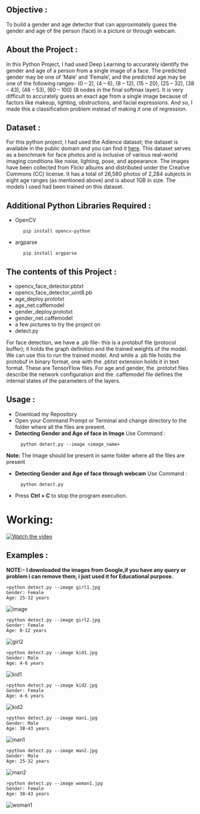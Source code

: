 


<h2>Objective :</h2>
<p>To build a gender and age detector that can approximately guess the gender and age of the person (face) in a picture or through webcam.</p>

<h2>About the Project :</h2>
<p>In this Python Project, I had used Deep Learning to accurately identify the gender and age of a person from a single image of a face. The predicted gender may be one of ‘Male’ and ‘Female’, and the predicted age may be one of the following ranges- (0 – 2), (4 – 6), (8 – 12), (15 – 20), (25 – 32), (38 – 43), (48 – 53), (60 – 100) (8 nodes in the final softmax layer). It is very difficult to accurately guess an exact age from a single image because of factors like makeup, lighting, obstructions, and facial expressions. And so, I made this a classification problem instead of making it one of regression.</p>

<h2>Dataset :</h2>
<p>For this python project, I had used the Adience dataset; the dataset is available in the public domain and you can find it <a href="https://www.kaggle.com/ttungl/adience-benchmark-gender-and-age-classification">here</a>. This dataset serves as a benchmark for face photos and is inclusive of various real-world imaging conditions like noise, lighting, pose, and appearance. The images have been collected from Flickr albums and distributed under the Creative Commons (CC) license. It has a total of 26,580 photos of 2,284 subjects in eight age ranges (as mentioned above) and is about 1GB in size. The models I used had been trained on this dataset.</p>

<h2>Additional Python Libraries Required :</h2>
<ul>
  <li>OpenCV</li>
  
       pip install opencv-python
</ul>
<ul>
 <li>argparse</li>
  
       pip install argparse
</ul>

<h2>The contents of this Project :</h2>
<ul>
  <li>opencv_face_detector.pbtxt</li>
  <li>opencv_face_detector_uint8.pb</li>
  <li>age_deploy.prototxt</li>
  <li>age_net.caffemodel</li>
  <li>gender_deploy.prototxt</li>
  <li>gender_net.caffemodel</li>
  <li>a few pictures to try the project on</li>
  <li>detect.py</li>
 </ul>
 <p>For face detection, we have a .pb file- this is a protobuf file (protocol buffer); it holds the graph definition and the trained weights of the model. We can use this to run the trained model. And while a .pb file holds the protobuf in binary format, one with the .pbtxt extension holds it in text format. These are TensorFlow files. For age and gender, the .prototxt files describe the network configuration and the .caffemodel file defines the internal states of the parameters of the layers.</p>
 
 <h2>Usage :</h2>
 <ul>
  <li>Download my Repository</li>
  <li>Open your Command Prompt or Terminal and change directory to the folder where all the files are present.</li>
  <li><b>Detecting Gender and Age of face in Image</b> Use Command :</li>
  
      python detect.py --image <image_name>
</ul>
  <p><b>Note: </b>The Image should be present in same folder where all the files are present</p> 
<ul>
  <li><b>Detecting Gender and Age of face through webcam</b> Use Command :</li>
  
      python detect.py
</ul>
<ul>
  <li>Press <b>Ctrl + C</b> to stop the program execution.</li>
</ul>

# Working:
[![Watch the video](https://img.youtube.com/vi/ReeccRD21EU/0.jpg)](https://youtu.be/ReeccRD21EU)

<h2>Examples :</h2>
<p><b>NOTE:- I downloaded the images from Google,if you have any query or problem i can remove them, i just used it for Educational purpose.</b></p>

    >python detect.py --image girl1.jpg
    Gender: Female
    Age: 25-32 years
    
![image](https://github.com/KrishnaveniGarla/Gender-and-Age-Prediction/assets/170930248/79d17632-86d6-4f10-ae19-4d0911027c2c)

    >python detect.py --image girl2.jpg
    Gender: Female
    Age: 8-12 years
    
![girl2](https://github.com/KrishnaveniGarla/Gender-and-Age-Prediction/assets/170930248/3c4c2e19-a4bd-4f56-803a-2563605f9672)

    >python detect.py --image kid1.jpg
    Gender: Male
    Age: 4-6 years    
    
![kid1](https://github.com/KrishnaveniGarla/Gender-and-Age-Prediction/assets/170930248/791823bb-f3d0-4167-acda-e06952009a90)

    >python detect.py --image kid2.jpg
    Gender: Female
    Age: 4-6 years  
    
![kid2](https://github.com/KrishnaveniGarla/Gender-and-Age-Prediction/assets/170930248/2558fe91-fb39-4906-8782-74038d85f67e)

    >python detect.py --image man1.jpg
    Gender: Male
    Age: 38-43 years
    
![man1](https://github.com/KrishnaveniGarla/Gender-and-Age-Prediction/assets/170930248/1e10a4e3-ebe4-4fba-8c83-ddace2564b5b)

    >python detect.py --image man2.jpg
    Gender: Male
    Age: 25-32 years
    
![man2](https://github.com/KrishnaveniGarla/Gender-and-Age-Prediction/assets/170930248/ff4c2006-3f65-4686-9097-f1e9b0a9a0bc)

    >python detect.py --image woman1.jpg
    Gender: Female
    Age: 38-43 years
    
![woman1](https://github.com/KrishnaveniGarla/Gender-and-Age-Prediction/assets/170930248/97bc2d60-f3a4-47c5-98bb-cb3b8f2620b0)

              
